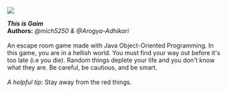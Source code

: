 <a href="https://github.com/DenverCoder1/readme-typing-svg"><img src="https://readme-typing-svg.herokuapp.com?lines=This+Is+Gaim;Your+Worst+Nightmare;Escape+Before+Its+Too+Late&center=true&width=500&height=50"></a>

***This is Gaim***
<br>
**Authors:** *@mich5250 & @Arogya-Adhikari*
<br><br>
An escape room game made with Java Object-Oriented Programming. In this game, you are in a hellish world. You must find your way out before it's too late (i.e you die). Random things deplete your life and you don't know what they are. Be careful, be cautious, and be smart.
<br><br>
_A helpful tip_: Stay away from the red things.


<!-- Animation from @DenverCoder1 on Github -->